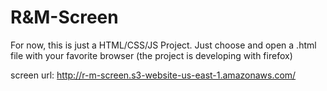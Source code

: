 # R&M-Screen

For now, this is just a HTML/CSS/JS Project. Just choose and open a .html file with your favorite browser (the project is developing with firefox)

screen url: http://r-m-screen.s3-website-us-east-1.amazonaws.com/
